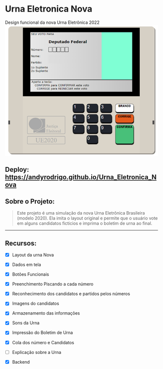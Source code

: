 # Urna Eletronica Nova

Design funcional da nova Urna Eletrônica 2022
<img src="/imagens/NovaUrna.png"/>

## Deploy: https://andyrodrigo.github.io/Urna_Eletronica_Nova

## Sobre o Projeto:

> Este projeto é uma simulação da nova Urna Eletrônica Brasileira (modelo 2020).
> Ela imita o layout original e permite que o usuário vote em alguns candidatos ficticios e imprima o boletim de urna ao final.

<hr>

## Recursos:

* [x] Layout da urna Nova
* [X] Dados em tela
* [x] Botões Funcionais
* [x] Preenchimento Piscando a cada número
* [X] Reconhecimento dos candidatos e partidos pelos números
* [X] Imagens do candidatos
* [X] Armazenamento das informações
* [X] Sons da Urna
* [X] Impressão do Boletim de Urna
* [X] Cola dos número e Candidatos
* [ ] Explicação sobre a Urna
* [X] Backend

